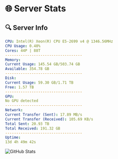 # 🌐 Server Stats
## 🔍 Server Info
```yaml
CPU: Intel(R) Xeon(R) CPU E5-2699 v4 @ 1346.56MHz
CPU Usage: 0.40%
Cores: 44P | 88T
-----------------------------------
Memory:
Current Usage: 145.54 GB/503.74 GB
Available: 354.78 GB
-----------------------------------
Disk:
Current Usage: 59.30 GB/1.71 TB
Free: 1.57 TB
-----------------------------------
GPU:
No GPU detected
-----------------------------------
Network:
Current Transfer (Sent): 17.89 MB/s
Current Transfer (Received): 105.69 KB/s
Total Sent: 20.93 TB
Total Received: 191.32 GB
-----------------------------------
Uptime:
13d 4h 49m 42s
```
![GitHub Stats](https://img.shields.io/badge/Updated-2025-03-21_02:12:31-blue)